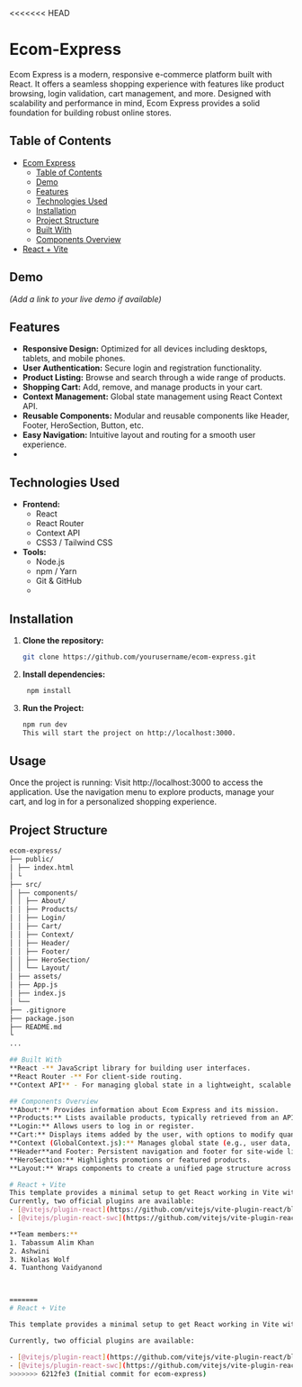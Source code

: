 <<<<<<< HEAD
# Ecom-Express

Ecom Express is a modern, responsive e-commerce platform built with React. It offers a seamless shopping experience with features like product browsing, login validation, cart management, and more. Designed with scalability and performance in mind, Ecom Express provides a solid foundation for building robust online stores.


## Table of Contents
- [Ecom Express](#ecom-express)
  - [Table of Contents](#table-of-contents)
  - [Demo](#demo)
  - [Features](#features)
  - [Technologies Used](#technologies-used)
  - [Installation](#installation)
  - [Project Structure](#project-structure)
  - [Built With](#built-with)
  - [Components Overview](#components-overview)
- [React + Vite](#react--vite)

## Demo
_(Add a link to your live demo if available)_


## Features
- **Responsive Design:** Optimized for all devices including desktops, tablets, and mobile phones.
- **User Authentication:** Secure login and registration functionality.
- **Product Listing:** Browse and search through a wide range of products.
- **Shopping Cart:** Add, remove, and manage products in your cart.
- **Context Management:** Global state management using React Context API.
- **Reusable Components:** Modular and reusable components like Header, Footer, HeroSection, Button, etc.
- **Easy Navigation:** Intuitive layout and routing for a smooth user experience.
- 
## Technologies Used
- **Frontend:**
  - React
  - React Router
  - Context API
  - CSS3 / Tailwind CSS
- **Tools:**
  - Node.js
  - npm / Yarn
  - Git & GitHub
  - 
## Installation

1. **Clone the repository:**
   ```bash
   git clone https://github.com/yourusername/ecom-express.git
   ```
2. **Install dependencies:**
   ```bash
    npm install
   ```
3. **Run the Project:**
   ```bash
   npm run dev
   This will start the project on http://localhost:3000.
   ```
## Usage
Once the project is running:
Visit http://localhost:3000 to access the application.
Use the navigation menu to explore products, manage your cart, and log in for a personalized shopping experience.
## Project Structure

  ```bash
ecom-express/
├── public/
│ ├── index.html
│ └
├── src/
│ ├── components/
│ │ ├── About/
│ │ ├── Products/
│ │ ├── Login/
│ │ ├── Cart/
│ │ ├── Context/
│ │ ├── Header/
│ │ ├── Footer/
│ │ ├── HeroSection/
│ │ └── Layout/
│ ├── assets/
│ ├── App.js
│ ├── index.js
│ └── 
├── .gitignore
├── package.json
├── README.md
└
...

## Built With
**React -** JavaScript library for building user interfaces.
**React Router -** For client-side routing.
**Context API** - For managing global state in a lightweight, scalable way.

## Components Overview
**About:** Provides information about Ecom Express and its mission.
**Products:** Lists available products, typically retrieved from an API or mock data source.
**Login:** Allows users to log in or register.
**Cart:** Displays items added by the user, with options to modify quantities or remove items.
**Context (GlobalContext.js):** Manages global state (e.g., user data, cart items) using the React Context API.
**Header**and Footer: Persistent navigation and footer for site-wide links and information.
**HeroSection:** Highlights promotions or featured products.
**Layout:** Wraps components to create a unified page structure across the site.

# React + Vite
This template provides a minimal setup to get React working in Vite with HMR and some ESLint rules.
Currently, two official plugins are available:
- [@vitejs/plugin-react](https://github.com/vitejs/vite-plugin-react/blob/main/packages/plugin-react/README.md) uses [Babel](https://babeljs.io/) for Fast Refresh
- [@vitejs/plugin-react-swc](https://github.com/vitejs/vite-plugin-react-swc) uses [SWC](https://swc.rs/) for Fast Refresh

**Team members:**
1. Tabassum Alim Khan
2. Ashwini
3. Nikolas Wolf
4. Tuanthong Vaidyanond



=======
# React + Vite

This template provides a minimal setup to get React working in Vite with HMR and some ESLint rules.

Currently, two official plugins are available:

- [@vitejs/plugin-react](https://github.com/vitejs/vite-plugin-react/blob/main/packages/plugin-react/README.md) uses [Babel](https://babeljs.io/) for Fast Refresh
- [@vitejs/plugin-react-swc](https://github.com/vitejs/vite-plugin-react-swc) uses [SWC](https://swc.rs/) for Fast Refresh
>>>>>>> 6212fe3 (Initial commit for ecom-express)
